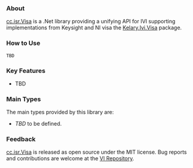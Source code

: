 ### About

[cc.isr.Visa] is a .Net library providing a unifying API for IVI supporting implementations from Keysight and NI visa the [Kelary.Ivi.Visa] package.

### How to Use

```
TBD
```

### Key Features

* TBD

### Main Types

The main types provided by this library are:

* _TBD_ to be defined.

### Feedback

[cc.isr.Visa] is released as open source under the MIT license.
Bug reports and contributions are welcome at the [VI Repository].

[VI Repository]: https://www.github.com/atecoder/ds.vi.ivi
[cc.isr.Visa]: https://github.com/atecoder/dn.vi.ivi/src/visa
[Kelary.Ivi.Visa]: https://www.nuget.org/packages/Kelary.Ivi.Visa

